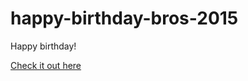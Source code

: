 # happy-birthday-bros-2015
Happy birthday!

[Check it out here](http://aaorris.github.io/happy-birthday-bros-2015/)
